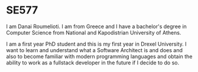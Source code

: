 # SE577
I am Danai Roumelioti. 
I am from Greece and I have a bachelor's degree in Computer Science from National and Kapodistrian University of Athens.

I am a first year PhD student and this is my first year in Drexel University.
I want to learn and understand what a Software Architect is and does and also to become familiar with modern programming languages and obtain the ability to work as a fullstack developer in the future if I decide to do so.

